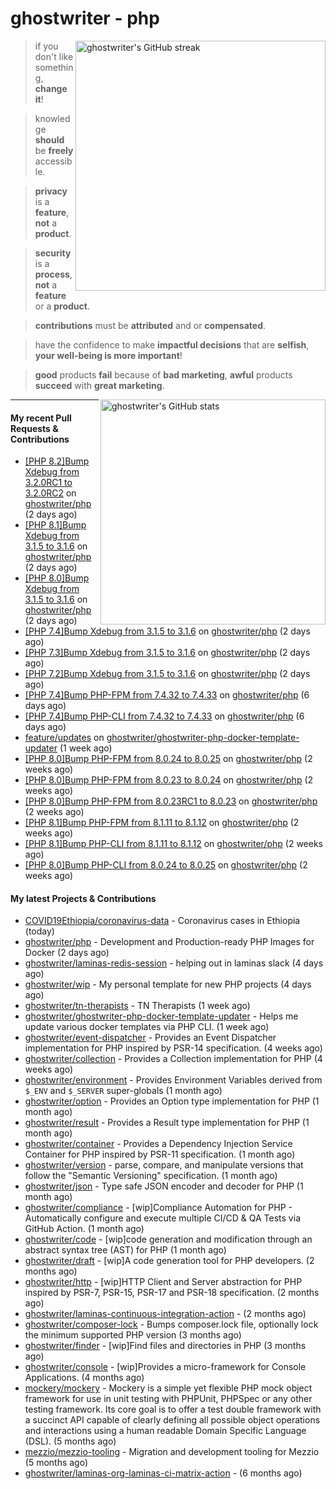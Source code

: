 # ghostwriter - php

<img alt="ghostwriter's GitHub streak" width="400px" align="right" src="https://github-readme-streak-stats.herokuapp.com/?cache_seconds=1800&user=ghostwriter">

> if you don't like something, **change it**!

> knowledge **should** be **freely** accessible.

> **privacy** is a **feature**, **not** a **product**.

> **security** is a **process**, **not** a **feature** or a **product**.

> **contributions** must be **attributed** and or **compensated**.

> have the confidence to make **impactful decisions** that are **selfish**, **your well-being is more important**!

> **good** products **fail** because of **bad marketing**, **awful** products **succeed** with **great marketing**.

<img alt="ghostwriter's GitHub stats" width="360px" align="right" src="https://github-readme-stats.vercel.app/api?cache_seconds=1800&username=ghostwriter&show_icons=true&count_private=true&hide_title=true&hide_rank=true&icon_color=333">

---

#### My recent Pull Requests & Contributions

- [[PHP 8.2]Bump Xdebug from 3.2.0RC1 to 3.2.0RC2](https://github.com/ghostwriter/php/pull/243) on [ghostwriter/php](https://github.com/ghostwriter/php) (2 days ago)
- [[PHP 8.1]Bump Xdebug from 3.1.5 to 3.1.6](https://github.com/ghostwriter/php/pull/242) on [ghostwriter/php](https://github.com/ghostwriter/php) (2 days ago)
- [[PHP 8.0]Bump Xdebug from 3.1.5 to 3.1.6](https://github.com/ghostwriter/php/pull/241) on [ghostwriter/php](https://github.com/ghostwriter/php) (2 days ago)
- [[PHP 7.4]Bump Xdebug from 3.1.5 to 3.1.6](https://github.com/ghostwriter/php/pull/240) on [ghostwriter/php](https://github.com/ghostwriter/php) (2 days ago)
- [[PHP 7.3]Bump Xdebug from 3.1.5 to 3.1.6](https://github.com/ghostwriter/php/pull/239) on [ghostwriter/php](https://github.com/ghostwriter/php) (2 days ago)
- [[PHP 7.2]Bump Xdebug from 3.1.5 to 3.1.6](https://github.com/ghostwriter/php/pull/238) on [ghostwriter/php](https://github.com/ghostwriter/php) (2 days ago)
- [[PHP 7.4]Bump PHP-FPM from 7.4.32 to 7.4.33](https://github.com/ghostwriter/php/pull/237) on [ghostwriter/php](https://github.com/ghostwriter/php) (6 days ago)
- [[PHP 7.4]Bump PHP-CLI from 7.4.32 to 7.4.33](https://github.com/ghostwriter/php/pull/236) on [ghostwriter/php](https://github.com/ghostwriter/php) (6 days ago)
- [feature/updates](https://github.com/ghostwriter/ghostwriter-php-docker-template-updater/pull/7) on [ghostwriter/ghostwriter-php-docker-template-updater](https://github.com/ghostwriter/ghostwriter-php-docker-template-updater) (1 week ago)
- [[PHP 8.0]Bump PHP-FPM from 8.0.24 to 8.0.25](https://github.com/ghostwriter/php/pull/235) on [ghostwriter/php](https://github.com/ghostwriter/php) (2 weeks ago)
- [[PHP 8.0]Bump PHP-FPM from 8.0.23 to 8.0.24](https://github.com/ghostwriter/php/pull/234) on [ghostwriter/php](https://github.com/ghostwriter/php) (2 weeks ago)
- [[PHP 8.0]Bump PHP-FPM from 8.0.23RC1 to 8.0.23](https://github.com/ghostwriter/php/pull/233) on [ghostwriter/php](https://github.com/ghostwriter/php) (2 weeks ago)
- [[PHP 8.1]Bump PHP-FPM from 8.1.11 to 8.1.12](https://github.com/ghostwriter/php/pull/232) on [ghostwriter/php](https://github.com/ghostwriter/php) (2 weeks ago)
- [[PHP 8.1]Bump PHP-CLI from 8.1.11 to 8.1.12](https://github.com/ghostwriter/php/pull/231) on [ghostwriter/php](https://github.com/ghostwriter/php) (2 weeks ago)
- [[PHP 8.0]Bump PHP-CLI from 8.0.24 to 8.0.25](https://github.com/ghostwriter/php/pull/230) on [ghostwriter/php](https://github.com/ghostwriter/php) (2 weeks ago)

#### My latest Projects & Contributions

- [COVID19Ethiopia/coronavirus-data](https://github.com/COVID19Ethiopia/coronavirus-data) - Coronavirus cases in Ethiopia (today)
- [ghostwriter/php](https://github.com/ghostwriter/php) - Development and Production-ready PHP Images for Docker (2 days ago)
- [ghostwriter/laminas-redis-session](https://github.com/ghostwriter/laminas-redis-session) - helping out in laminas slack (4 days ago)
- [ghostwriter/wip](https://github.com/ghostwriter/wip) - My personal template for new PHP projects (4 days ago)
- [ghostwriter/tn-therapists](https://github.com/ghostwriter/tn-therapists) - TN Therapists (1 week ago)
- [ghostwriter/ghostwriter-php-docker-template-updater](https://github.com/ghostwriter/ghostwriter-php-docker-template-updater) - Helps me update various docker templates via PHP CLI. (1 week ago)
- [ghostwriter/event-dispatcher](https://github.com/ghostwriter/event-dispatcher) - Provides an Event Dispatcher implementation for PHP inspired by PSR-14 specification. (4 weeks ago)
- [ghostwriter/collection](https://github.com/ghostwriter/collection) - Provides a Collection implementation for PHP (4 weeks ago)
- [ghostwriter/environment](https://github.com/ghostwriter/environment) - Provides Environment Variables derived from `$_ENV` and `$_SERVER` super-globals (1 month ago)
- [ghostwriter/option](https://github.com/ghostwriter/option) - Provides an Option type implementation for PHP (1 month ago)
- [ghostwriter/result](https://github.com/ghostwriter/result) - Provides a Result type implementation for PHP (1 month ago)
- [ghostwriter/container](https://github.com/ghostwriter/container) - Provides a Dependency Injection Service Container for PHP inspired by PSR-11 specification. (1 month ago)
- [ghostwriter/version](https://github.com/ghostwriter/version) - parse, compare, and manipulate versions that follow the &#34;Semantic Versioning&#34; specification. (1 month ago)
- [ghostwriter/json](https://github.com/ghostwriter/json) - Type safe JSON encoder and decoder for PHP (1 month ago)
- [ghostwriter/compliance](https://github.com/ghostwriter/compliance) - [wip]Compliance Automation for PHP - Automatically configure and execute multiple CI/CD &amp; QA Tests via GitHub Action. (1 month ago)
- [ghostwriter/code](https://github.com/ghostwriter/code) - [wip]code generation and modification through an abstract syntax tree (AST) for PHP (1 month ago)
- [ghostwriter/draft](https://github.com/ghostwriter/draft) - [wip]A code generation tool for PHP developers. (2 months ago)
- [ghostwriter/http](https://github.com/ghostwriter/http) - [wip]HTTP Client and Server abstraction for PHP inspired by PSR-7, PSR-15, PSR-17 and PSR-18 specification. (2 months ago)
- [ghostwriter/laminas-continuous-integration-action](https://github.com/ghostwriter/laminas-continuous-integration-action) -  (2 months ago)
- [ghostwriter/composer-lock](https://github.com/ghostwriter/composer-lock) - Bumps composer.lock file, optionally lock the minimum supported PHP version (3 months ago)
- [ghostwriter/finder](https://github.com/ghostwriter/finder) - [wip]Find files and directories in PHP (3 months ago)
- [ghostwriter/console](https://github.com/ghostwriter/console) - [wip]Provides a micro-framework for Console Applications. (4 months ago)
- [mockery/mockery](https://github.com/mockery/mockery) - Mockery is a simple yet flexible PHP mock object framework for use in unit testing with PHPUnit, PHPSpec or any other testing framework. Its core goal is to offer a test double framework with a succinct API capable of clearly defining all possible object operations and interactions using a human readable Domain Specific Language (DSL). (5 months ago)
- [mezzio/mezzio-tooling](https://github.com/mezzio/mezzio-tooling) - Migration and development tooling for Mezzio (5 months ago)
- [ghostwriter/laminas-org-laminas-ci-matrix-action](https://github.com/ghostwriter/laminas-org-laminas-ci-matrix-action) -  (6 months ago)
